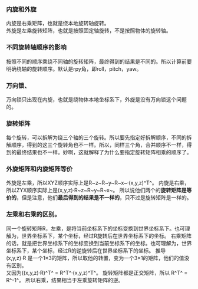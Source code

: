 ### 内旋和外旋
内旋是右乘矩阵，也就是绕本地旋转轴旋转。  
外旋是左乘旋转矩阵，也就是按照固定轴旋转，不是按照物体的旋转轴。

### 不同旋转轴顺序的影响
按照不同的顺序乘绕不同轴的旋转矩阵，最终得到的结果是不同的。所以计算前要明确绕轴的旋转顺序。默认是rpy角，即roll，pitch，yaw。
### 万向锁、
万向锁只出现在内旋，也就是绕物体本地坐标系下，外旋是没有万向锁这个问题的。

### 旋转矩阵
每个旋转，可以拆解为绕三个轴的三个旋转。所以要先指定好拆解顺序，不同的拆解顺序，得到的这三个旋转角也不一样。所以，同样三个角，合并顺序不一样，得到的最终结果也不一样。妙啊，这就解释了为什么要指定旋转矩阵相乘的顺序了。

### 外旋矩阵和内旋矩阵等价
外旋是左乘，所以XYZ顺序实际上是R~z~R~y~R~x~·(x,y,z)^T^。
内旋是右乘，所以ZYX顺序实际上是(x,y,z)·R~z~R~y~R~x~。
所以说他们两个的**旋转矩阵是等价的**，但是注意，他们**最后得到的结果是不一样的**，只不过是旋转矩阵是一样的。

### 左乘和右乘的区别。
同一个旋转矩阵R，左乘，是将当前坐标系下的坐标变换到世界坐标系下。也可理解为，世界坐标系下，某个坐标，经过R旋转后在世界坐标系下的坐标。
右乘矩阵的话，就是把世界坐标系下的坐标变换到当前坐标系下的坐标。也可理解为，世界坐标系下，某个坐标，经过R的逆旋转后在世界坐标系下的坐标。
推导  
(x,y,z)·R 是一个1×3的矩阵，所以取他的转置，变为一个3×1的矩阵，他们的值没有区别。  
又因为((x,y,z)·R)^T^ = R^T^·(x,y,z)^T^。
旋转矩阵都是正交矩阵，所以  R^T^ =  R^-1^。
所以右乘，结果相当于左乘旋转矩阵的逆。
